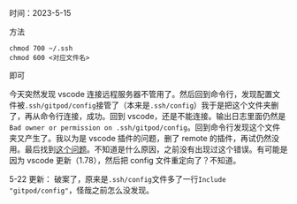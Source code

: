 时间：2023-5-15

方法

```
chmod 700 ~/.ssh
chmod 600 <对应文件名>
```

即可

今天突然发现 vscode 连接远程服务器不管用了。然后回到命令行，发现配置文件被`.ssh/gitpod/config`接管了（本来是`.ssh/config`）我于是把这个文件夹删了，再从命令行连接，成功。回到 vscode，还是不能连接。输出日志里面仍然是`Bad owner or permission on .ssh/gitpod/config`。回到命令行发现这个文件夹又产生了。我以为是 vscode 插件的问题，删了 remote 的插件，再试仍然没用。最后找到[这个问题](https://superuser.com/questions/1212402/bad-owner-or-permissions-on-ssh-config-file)。不知道是什么原因，之前没有出现过这个错误。有可能是因为 vscode 更新（1.78），然后把 config 文件重定向了？不知道。

5-22 更新：
破案了，原来是`.ssh/config`文件多了一行`Include "gitpod/config"`，怪哉之前怎么没发现。
